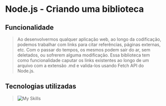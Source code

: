 # Node.js - Criando uma biblioteca
## Funcionalidade
> Ao desenvolvermos qualquer aplicação web, ao longo da codificação, podemos trabalhar com links para citar referências, páginas externas, etc.
> Com o passar do tempos, os mesmos podem sair do ar, sem deletados, ou sofrerem alguma modificação.
> Essa biblioteca tem como funcionalidade caputar os links existentes ao longo de um arquivo com a extensão .md e valida-los usando Fetch API do Node.js.
## Tecnologias utilizadas
> ![My Skills](https://skillicons.dev/icons?i=vscode,js,nodejs)
